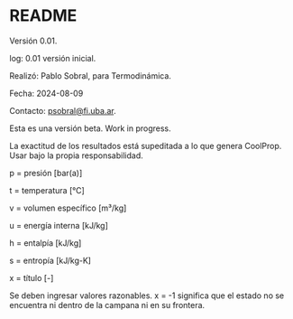 # README

Versión 0.01.

log: 0.01 versión inicial.

Realizó: Pablo Sobral, para Termodinámica. 

Fecha: 2024-08-09

Contacto: psobral@fi.uba.ar.

Esta es una versión beta. Work in progress.

La exactitud de los resultados está supeditada a lo que genera CoolProp. Usar bajo la propia responsabilidad.

p = presión [bar(a)]

t = temperatura [°C]

v = volumen específico [m³/kg]

u = energía interna [kJ/kg]

h = entalpía [kJ/kg]

s = entropía [kJ/kg-K]

x = título [-]

Se deben ingresar valores razonables.
x = -1 significa que el estado no se encuentra ni dentro de la campana ni en su frontera.

